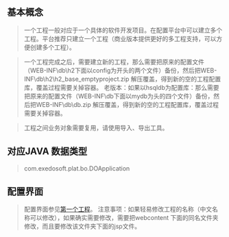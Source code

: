 ## 基本概念 ##
> 一个工程一般对应于一个具体的软件开发项目。在配置平台中可以建立多个工程。平台推荐只建立一个工程（商业版本提供更好的多工程支持，可以方便创建多个工程）。


> 一个工程完成之后，需要建立新的工程，那么需要把原来的配置文件（WEB-INF\db\h2下面以config为开头的两个文件）备份，然后把WEB-INF\db\h2\h2\_base\_emptyproject.zip 解压覆盖，得到新的空的工程配置库，覆盖过程需要关掉容器。  老版本：如果以hsqldb为配置库：那么需要把原来的配置文件（WEB-INF\db下面以mydb为头的四个文件）备份，然后把WEB-INF\db\db.zip 解压覆盖，得到新的空的工程配置库，覆盖过程需要关掉容器。

> 工程之间业务对象需要复用，请使用导入、导出工具。

## 对应JAVA 数据类型 ##
> com.exedosoft.plat.bo.DOApplication

## 配置界面 ##

> 配置界面参见[第一个工程](FirstProjcet.md)。
> 注意事项：如果轻易修改工程的名称（中文名称可以修改），如果确实需要修改，需要把webcontent 下面的同名文件夹修改，而且要修改该文件夹下面的jsp文件。

